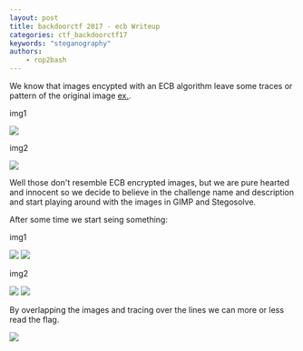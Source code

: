 ```yaml
---
layout: post
title: backdoorctf 2017 - ecb Writeup
categories: ctf_backdoorctf17
keywords: "steganography"
authors:
    - rop2bash
---
```




We know that images encypted with an ECB algorithm leave some traces or pattern of the original image [ex.](https://i.stack.imgur.com/bXAUL.png).

img1

<img class="img-responsive" src="{{ site-url }}/assets/backdoorctf17/ecb-1.png">

img2

<img class="img-responsive" src="{{ site-url }}/assets/backdoorctf17/ecb-2.png">

Well those don't resemble ECB encrypted images, but we are pure hearted and innocent so we decide to believe in the challenge name and description and start playing around with the images in GIMP and Stegosolve.

After some time we start seing something:

img1


<img class="img-responsive" src="{{ site-url }}/assets/backdoorctf17/ecb-3.png">


<img class="img-responsive" src="{{ site-url }}/assets/backdoorctf17/ecb-4.png">

img2


<img class="img-responsive" src="{{ site-url }}/assets/backdoorctf17/ecb-5.jpg">


<img class="img-responsive" src="{{ site-url }}/assets/backdoorctf17/ecb-6.png">

By overlapping the images and tracing over the lines we can more or less read the flag.

<img class="img-responsive" src="{{ site-url }}/assets/backdoorctf17/ecb-7.png">
